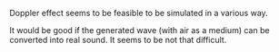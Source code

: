 Doppler effect seems to be feasible to be simulated in a various way.

It would be good if the generated wave (with air as a medium) can be converted into real sound. It seems to be not that difficult.


